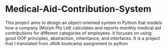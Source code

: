 # Medical-Aid-Contribution-System
This project aims to design an object-oriented system in Python that models how a company (Morph Pty Ltd) calculates and reports monthly medical aid contributions for different categories of employees. It focuses on using good OOP principles, abstraction, inheritance, and interfaces. It is a project that I translated from JAVA bootcamp assignment to python 
